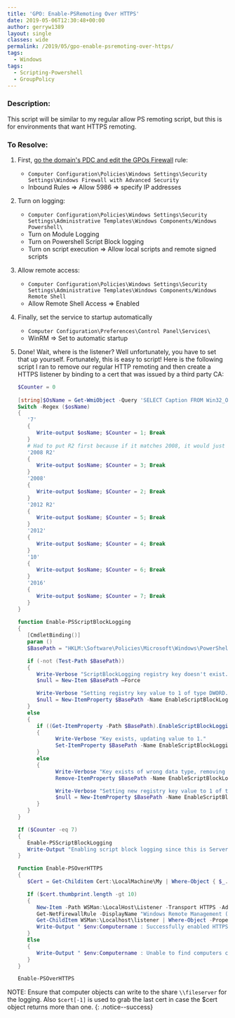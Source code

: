 ```yaml
---
title: 'GPO: Enable-PSRemoting Over HTTPS'
date: 2019-05-06T12:30:48+00:00
author: gerryw1389
layout: single
classes: wide
permalink: /2019/05/gpo-enable-psremoting-over-https/
tags:
  - Windows
tags:
  - Scripting-Powershell
  - GroupPolicy
---
```

<!--more-->

### Description:

This script will be similar to my regular allow PS remoting script, but this is for environments that want HTTPS remoting.

### To Resolve:

1. First, [go the domain's PDC and edit  the GPOs Firewall](https://automationadmin.com/2019/04/gpo-cannot-edit-setting-in-windows-firewall-with-advanced-security/) rule:

   - `Computer Configuration\Policies\Windows Settings\Security Settings\Windows Firewall with Advanced Security`
   - Inbound Rules => Allow 5986 => specify IP addresses

2. Turn on logging:

   - `Computer Configuration\Policies\Windows Settings\Security Settings\Administrative Templates\Windows Components/Windows Powershell\`  
   - Turn on Module Logging  
   - Turn on Powershell Script Block logging  
   - Turn on script execution => Allow local scripts and remote signed scripts

3. Allow remote access:

   - `Computer Configuration\Policies\Windows Settings\Security Settings\Administrative Templates\Windows Components/Windows Remote Shell`  
   - Allow Remote Shell Access => Enabled

4. Finally,  set the service to startup automatically

   - `Computer Configuration\Preferences\Control Panel\Services\`  
   - WinRM => Set to automatic startup

5. Done! Wait, where is the listener? Well unfortunately, you have to set that up yourself. Fortunately, this is easy to script! Here is the following script I ran to remove our regular HTTP remoting and then create a HTTPS listener by binding to a cert that was issued by a third party CA:

   ```powershell
   $Counter = 0
         
   [string]$OsName = Get-WmiObject -Query 'SELECT Caption FROM Win32_OperatingSystem' -Namespace ROOT\Cimv2 | Select-Object -ExpandProperty Caption
   Switch -Regex ($osName)
   {
      '7'
      {
         Write-output $osName; $Counter = 1; Break 
      }
      # Had to put R2 first because if it matches 2008, it would just break and not keep the correct counter. Nested elseif's could be another option.
      '2008 R2'
      {
         Write-output $osName; $Counter = 3; Break 
      }
      '2008'
      {
         Write-output $osName; $Counter = 2; Break 
      }
      '2012 R2'
      {
         Write-output $osName; $Counter = 5; Break 
      }
      '2012'
      {
         Write-output $osName; $Counter = 4; Break 
      }
      '10'
      {
         Write-output $osName; $Counter = 6; Break 
      }
      '2016'
      {
         Write-output $osName; $Counter = 7; Break 
      }
   }
         
   function Enable-PSScriptBlockLogging
   {
      [CmdletBinding()]
      param ()
      $BasePath = "HKLM:\Software\Policies\Microsoft\Windows\PowerShell\ScriptBlockLogging"

      if (-not (Test-Path $BasePath))
      {
         Write-Verbose "ScriptBlockLogging registry key doesn't exist. Creating now."
         $null = New-Item $BasePath –Force

         Write-Verbose "Setting registry key value to 1 of type DWORD."
         $null = New-ItemProperty $BasePath -Name EnableScriptBlockLogging -Value "1" -PropertyType DWORD
      }
      else
      {
         if ((Get-ItemProperty -Path $BasePath).EnableScriptBlockLogging.getType().Name -eq 'Int32')
         {
               Write-Verbose "Key exists, updating value to 1."
               Set-ItemProperty $BasePath -Name EnableScriptBlockLogging -Value "1"
         }
         else
         {
               Write-Verbose "Key exists of wrong data type, removing existing entry."
               Remove-ItemProperty $BasePath -Name EnableScriptBlockLogging

               Write-Verbose "Setting new registry key value to 1 of type DWORD."
               $null = New-ItemProperty $BasePath -Name EnableScriptBlockLogging -Value "1" -PropertyType DWORD
         }
      }
   }

   If ($Counter -eq 7)
   {
      Enable-PSScriptBlockLogging
      Write-Output "Enabling script block logging since this is Server 2016"
   }

   Function Enable-PSOverHTTPS
   {
      $Cert = Get-Childitem Cert:\LocalMachine\My | Where-Object { $_.Issuer.StartsWith("CN=InCommon") -and $_.notafter -gt (get-date) }

      If ($cert.thumbprint.length -gt 10)
      {
         New-Item -Path WSMan:\LocalHost\Listener -Transport HTTPS -Address * -CertificateThumbPrint $Cert[-1].Thumbprint –Force
         Get-NetFirewallRule -DisplayName "Windows Remote Management (HTTP-In)" | Remove-NetFirewallRule
         Get-ChildItem WSMan:\Localhost\listener | Where-Object -Property Keys -eq "Transport=HTTP" | Remove-Item -Recurse 
         Write-Output " $env:Computername : Successfully enabled HTTPS listener" | Out-File -FilePath "\\fileserver\https-success.txt" -Append -Encoding ASCII
      }
      Else
      {
         Write-Output " $env:Computername : Unable to find computers certificate" | Out-File -FilePath "\\fileserver\https-fail.txt" -Append -Encoding ASCII
      }
   }

   Enable-PSOverHTTPS
   ```

NOTE: Ensure that computer objects can write to the share `\\fileserver` for the logging. Also `$cert[-1]` is used to grab the last cert in case the $cert object returns more than one.
{: .notice--success}
